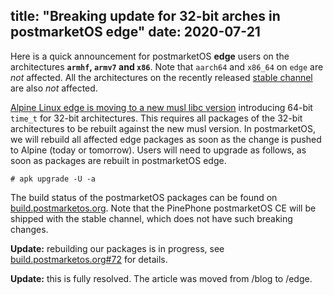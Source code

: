 title: "Breaking update for 32-bit arches in postmarketOS edge"
date: 2020-07-21
---

Here is a quick announcement for postmarketOS **edge** users on the
architectures **`armhf`, `armv7` and `x86`**. Note that `aarch64` and `x86_64`
on `edge` are _not_ affected. All the architectures on the recently released
[stable channel](/blog/2020/05/31/three-years/#stable-release-channel) are also
_not_ affected.

[Alpine Linux edge is moving to a new musl libc version](https://lists.alpinelinux.org/~alpine/devel/%3C20200721171650.48fa63a4%40ncopa-desktop.copa.dup.pw%3E)
introducing 64-bit `time_t` for 32-bit architectures. This requires all
packages of the 32-bit architectures to be rebuilt against the new musl
version. In postmarketOS, we will rebuild all affected edge packages as soon as
the change is pushed to Alpine (today or tomorrow). Users will need to upgrade
as follows, as soon as packages are rebuilt in postmarketOS edge.

```shell-session
# apk upgrade -U -a
```

The build status of the postmarketOS packages can be found on
[build.postmarketos.org](https://build.postmarketos.org/). Note that the
PinePhone postmarketOS CE will be shipped with the stable channel, which does
not have such breaking changes.

**Update:** rebuilding our packages is in progress, see
[build.postmarketos.org#72](https://gitlab.com/postmarketOS/build.postmarketos.org/-/issues/72)
for details.

**Update:** this is fully resolved. The article was moved from /blog to /edge.
